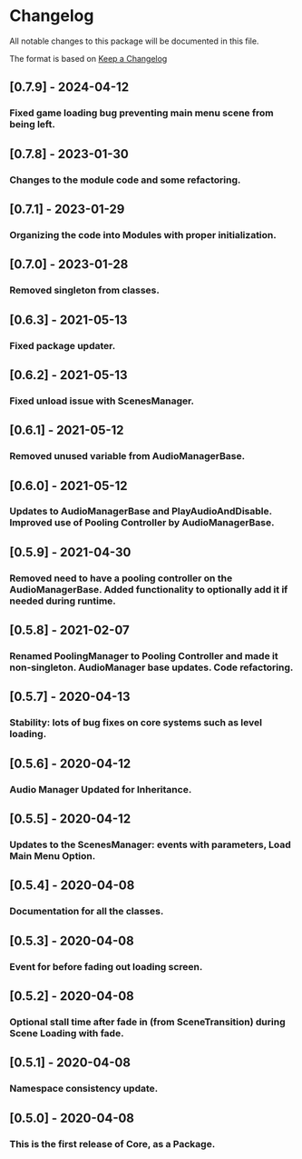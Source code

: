 # Changelog
All notable changes to this package will be documented in this file.

The format is based on [Keep a Changelog](http://keepachangelog.com/en/1.0.0/)

## [0.7.9] - 2024-04-12
### Fixed game loading bug preventing main menu scene from being left.

## [0.7.8] - 2023-01-30
### Changes to the module code and some refactoring.

## [0.7.1] - 2023-01-29
### Organizing the code into Modules with proper initialization.

## [0.7.0] - 2023-01-28
### Removed singleton from classes.

## [0.6.3] - 2021-05-13
### Fixed package updater.

## [0.6.2] - 2021-05-13
### Fixed unload issue with ScenesManager.

## [0.6.1] - 2021-05-12
### Removed unused variable from AudioManagerBase.

## [0.6.0] - 2021-05-12
### Updates to AudioManagerBase and PlayAudioAndDisable. Improved use of Pooling Controller by AudioManagerBase.

## [0.5.9] - 2021-04-30
### Removed need to have a pooling controller on the AudioManagerBase. Added functionality to optionally add it if needed during runtime.

## [0.5.8] - 2021-02-07
### Renamed PoolingManager to Pooling Controller and made it non-singleton. AudioManager base updates. Code refactoring.

## [0.5.7] - 2020-04-13
### Stability: lots of bug fixes on core systems such as level loading.

## [0.5.6] - 2020-04-12
### Audio Manager Updated for Inheritance.

## [0.5.5] - 2020-04-12
### Updates to the ScenesManager: events with parameters, Load Main Menu Option.

## [0.5.4] - 2020-04-08
### Documentation for all the classes.

## [0.5.3] - 2020-04-08
### Event for before fading out loading screen.

## [0.5.2] - 2020-04-08
### Optional stall time after fade in (from SceneTransition) during Scene Loading with fade.

## [0.5.1] - 2020-04-08
### Namespace consistency update.

## [0.5.0] - 2020-04-08
### This is the first release of Core, as a Package.
